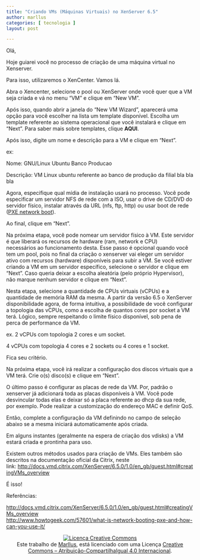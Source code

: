 ```yaml
---
title: "Criando VMs (Máquinas Virtuais) no XenServer 6.5"
author: marllus
categories: [ tecnologia ]
layout: post

---
```

Olá,

Hoje guiarei você no processo de criação de uma máquina virtual no Xenserver.
  
Para isso, utilizaremos o XenCenter. Vamos lá.

Abra o Xencenter, selecione o pool ou XenServer onde você quer que a VM seja criada e vá no menu &#8220;VM&#8221; e clique em &#8220;New VM&#8221;.

Após isso, quando abrir a janela do &#8220;New VM Wizard&#8221;, aparecerá uma opção para você escolher na lista um template disponível. Escolha um template referente ao sistema operacional que você instalará e clique em &#8220;Next&#8221;. Para saber mais sobre templates, clique **AQUI**.

Após isso, digite um nome e descrição para a VM e clique em &#8220;Next&#8221;.
  
ex:
  
Nome: GNU/Linux Ubuntu Banco Producao
  
Descrição: VM Linux ubuntu referente ao banco de produção da filial bla bla bla

Agora, especifique qual mídia de instalação usará no processo. Você pode especificar um servidor NFS de rede com a ISO, usar o drive de CD/DVD do servidor físico, instalar através da URL (nfs, ftp, http) ou usar boot de rede (<a href="http://www.howtogeek.com/57601/what-is-network-booting-pxe-and-how-can-you-use-it/" target="_blank">PXE network boot</a>).
  
Ao final, clique em &#8220;Next&#8221;.

Na próxima etapa, você pode nomear um servidor físico à VM. Este servidor é que liberará os recursos de hardware (ram, network e CPU) necessários ao funcionamento desta. Esse passo é opcional quando você tem um pool, pois no final da criação o xenserver vai eleger um servidor ativo com recursos (hardware) disponíveis para subir a VM. Se você estiver criando a VM em um servidor específico, selecione o servidor e clique em &#8220;Next&#8221;. Caso queria deixar a escolha aleatória (pelo próprio Hypervisor), não marque nenhum servidor e clique em &#8220;Next&#8221;.

Nesta etapa, selecione a quantidade de CPUs virtuais (vCPUs) e a quantidade de memória RAM da mesma. A partir da versão 6.5 o XenServer disponibilidade agora, de forma intuitiva, a possibilidade de você configurar a topologia das vCPUs, como a escolha de quantos cores por socket a VM terá. Lógico, sempre respeitando o limite físico disponível, sob pena de perca de performance da VM.
  
ex. 2 vCPUs com topologia 2 cores e um socket.
  
4 vCPUs com topologia 4 cores e 2 sockets ou 4 cores e 1 socket.
  
Fica seu critério.

Na próxima etapa, você irá realizar a configuração dos discos virtuais que a VM terá. Crie o(s) disco(s) e clique em &#8220;Next&#8221;.

O último passo é configurar as placas de rede da VM. Por, padrão o xenserver já adicionará toda as placas disponíveis à VM. Você pode desvincular todas elas e deixar só a placa referente ao dhcp da sua rede, por exemplo. Pode realizar a customização do endereço MAC e definir QoS.

Então, complete a configuração da VM definindo no campo de seleção abaixo se a mesma iniciará automaticamente após criada.

Em alguns instantes (geralmente na espera de criação dos vdisks) a VM estará criada e prontinha para uso.

Existem outros métodos usados para criação de VMs. Eles também são descritos na documentação oficial da Citrix, neste link: <a href="http://docs.vmd.citrix.com/XenServer/6.5.0/1.0/en_gb/guest.html#creatingVMs_overview" target="_blank">http://docs.vmd.citrix.com/XenServer/6.5.0/1.0/en_gb/guest.html#creatingVMs_overview</a>

É isso!

Referências:
  
<a href="http://docs.vmd.citrix.com/XenServer/6.5.0/1.0/en_gb/guest.html#creatingVMs_overview" target="_blank">http://docs.vmd.citrix.com/XenServer/6.5.0/1.0/en_gb/guest.html#creatingVMs_overview<br /> </a><a href="http://www.howtogeek.com/57601/what-is-network-booting-pxe-and-how-can-you-use-it/" target="_blank">http://www.howtogeek.com/57601/what-is-network-booting-pxe-and-how-can-you-use-it/</a>

<p style="text-align: center;">
  <a href="http://creativecommons.org/licenses/by-sa/4.0/" rel="license"><img style="border-width: 0;" src="https://i.creativecommons.org/l/by-sa/4.0/88x31.png" alt="Licença Creative Commons" /></a><br /> Este trabalho de <a href="http://ports.marllus.com">Marllus</a>, está licenciado com uma Licença <a href="http://creativecommons.org/licenses/by-sa/4.0/" rel="license">Creative Commons &#8211; Atribuição-CompartilhaIgual 4.0 Internacional</a>.
</p>
